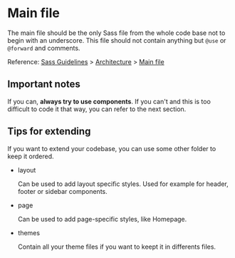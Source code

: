 # Main file

The main file should be the only Sass file from the whole code base not to begin with an underscore. This file should
not contain anything but `@use` or `@forward` and comments.

Reference: [Sass Guidelines](http://sass-guidelin.es/) > [Architecture](http://sass-guidelin.es/#architecture) > [Main file](http://sass-guidelin.es/#main-file)

## Important notes

If you can, __always try to use components__. If you can't and this is too difficult to code it that way, you can refer
to the next section.

## Tips for extending

If you want to extend your codebase, you can use some other folder to keep it ordered.

* layout

  Can be used to add layout specific styles. Used for example for header, footer or sidebar components.

* page

  Can be used to add page-specific styles, like Homepage.

* themes

  Contain all your theme files if you want to keept it in differents files.
